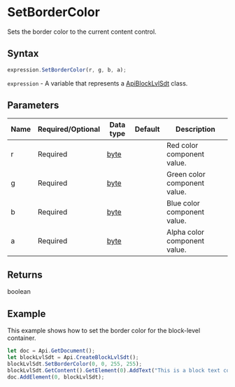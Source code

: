 # SetBorderColor

Sets the border color to the current content control.

## Syntax

```javascript
expression.SetBorderColor(r, g, b, a);
```

`expression` - A variable that represents a [ApiBlockLvlSdt](../ApiBlockLvlSdt.md) class.

## Parameters

| **Name** | **Required/Optional** | **Data type** | **Default** | **Description** |
| ------------- | ------------- | ------------- | ------------- | ------------- |
| r | Required | [byte](../../Enumeration/byte.md) |  | Red color component value. |
| g | Required | [byte](../../Enumeration/byte.md) |  | Green color component value. |
| b | Required | [byte](../../Enumeration/byte.md) |  | Blue color component value. |
| a | Required | [byte](../../Enumeration/byte.md) |  | Alpha color component value. |

## Returns

boolean

## Example

This example shows how to set the border color for the block-level container.

```javascript editor-docx
let doc = Api.GetDocument();
let blockLvlSdt = Api.CreateBlockLvlSdt();
blockLvlSdt.SetBorderColor(0, 0, 255, 255);
blockLvlSdt.GetContent().GetElement(0).AddText("This is a block text content control with blue border.");
doc.AddElement(0, blockLvlSdt);

```
